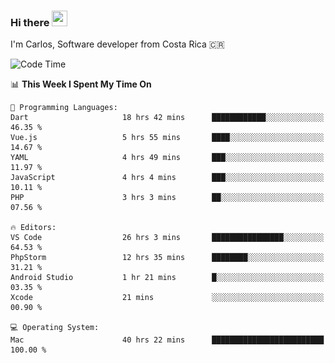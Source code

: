 ### Hi there <img src="https://media.giphy.com/media/hvRJCLFzcasrR4ia7z/giphy.gif" width="25px" height="25px">

I'm Carlos, Software developer from Costa Rica 🇨🇷

[//]: # (<a href="https://app.daily.dev/carum98"><img src="https://github.com/carum98/carum98/blob/main/devcard.svg" width="400" alt="Carlos Umaña Acevedo's Dev Card"/></a>)


<!--START_SECTION:waka-->
![Code Time](http://img.shields.io/badge/Code%20Time-12%2C132%20hrs%2054%20mins-blue)

📊 **This Week I Spent My Time On** 

```text
💬 Programming Languages: 
Dart                     18 hrs 42 mins      ████████████░░░░░░░░░░░░░   46.35 % 
Vue.js                   5 hrs 55 mins       ████░░░░░░░░░░░░░░░░░░░░░   14.67 % 
YAML                     4 hrs 49 mins       ███░░░░░░░░░░░░░░░░░░░░░░   11.97 % 
JavaScript               4 hrs 4 mins        ███░░░░░░░░░░░░░░░░░░░░░░   10.11 % 
PHP                      3 hrs 3 mins        ██░░░░░░░░░░░░░░░░░░░░░░░   07.56 % 

🔥 Editors: 
VS Code                  26 hrs 3 mins       ████████████████░░░░░░░░░   64.53 % 
PhpStorm                 12 hrs 35 mins      ████████░░░░░░░░░░░░░░░░░   31.21 % 
Android Studio           1 hr 21 mins        █░░░░░░░░░░░░░░░░░░░░░░░░   03.35 % 
Xcode                    21 mins             ░░░░░░░░░░░░░░░░░░░░░░░░░   00.90 % 

💻 Operating System: 
Mac                      40 hrs 22 mins      █████████████████████████   100.00 % 
```


<!--END_SECTION:waka-->
